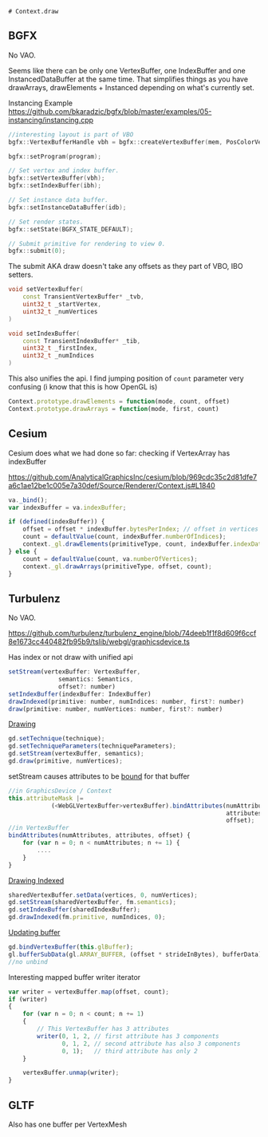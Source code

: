     # Context.draw

## BGFX

No VAO.

Seems like there can be only one VertexBuffer, one IndexBuffer and one InstancedDataBuffer at the same time. That simplifies things as you have drawArrays, drawElements + Instanced depending on what's currently set.

Instancing Example
https://github.com/bkaradzic/bgfx/blob/master/examples/05-instancing/instancing.cpp

```c++
//interesting layout is part of VBO
bgfx::VertexBufferHandle vbh = bgfx::createVertexBuffer(mem, PosColorVertex::ms_decl);

bgfx::setProgram(program);

// Set vertex and index buffer.
bgfx::setVertexBuffer(vbh);
bgfx::setIndexBuffer(ibh);

// Set instance data buffer.
bgfx::setInstanceDataBuffer(idb);

// Set render states.
bgfx::setState(BGFX_STATE_DEFAULT);

// Submit primitive for rendering to view 0.
bgfx::submit(0);
```

The submit AKA draw doesn't take any offsets as they part of VBO, IBO setters.

```c++
void setVertexBuffer(
    const TransientVertexBuffer* _tvb,
    uint32_t _startVertex,
    uint32_t _numVertices
)

void setIndexBuffer(
    const TransientIndexBuffer* _tib,
    uint32_t _firstIndex,
    uint32_t _numIndices
)
```

This also unifies the api. I find jumping position of `count` parameter very confusing (i know that this is how OpenGL is)

```javascript
Context.prototype.drawElements = function(mode, count, offset)
Context.prototype.drawArrays = function(mode, first, count)
```

## Cesium

Cesium does what we had done so far: checking if VertexArray has indexBuffer

https://github.com/AnalyticalGraphicsInc/cesium/blob/969cdc35c2d81dfe7a6c1ae12be1c005e7a30def/Source/Renderer/Context.js#L1840
```javascript
va._bind();
var indexBuffer = va.indexBuffer;

if (defined(indexBuffer)) {
    offset = offset * indexBuffer.bytesPerIndex; // offset in vertices to offset in bytes
    count = defaultValue(count, indexBuffer.numberOfIndices);
    context._gl.drawElements(primitiveType, count, indexBuffer.indexDatatype, offset);
} else {
    count = defaultValue(count, va.numberOfVertices);
    context._gl.drawArrays(primitiveType, offset, count);
}
```

## Turbulenz

No VAO.

https://github.com/turbulenz/turbulenz_engine/blob/74deeb1f1f8d609f6ccf8e1673cc440482fb95b9/tslib/webgl/graphicsdevice.ts

Has index or not draw with unified api

```javascript
setStream(vertexBuffer: VertexBuffer,
              semantics: Semantics,
              offset?: number)
setIndexBuffer(indexBuffer: IndexBuffer)
drawIndexed(primitive: number, numIndices: number, first?: number)
draw(primitive: number, numVertices: number, first?: number)
```

[Drawing](https://github.com/turbulenz/turbulenz_engine/blob/74deeb1f1f8d609f6ccf8e1673cc440482fb95b9/tslib/drawprimitives.ts#L257)
```javascript
gd.setTechnique(technique);
gd.setTechniqueParameters(techniqueParameters);
gd.setStream(vertexBuffer, semantics);
gd.draw(primitive, numVertices);
```

setStream causes attributes to be [bound](https://github.com/turbulenz/turbulenz_engine/blob/74deeb1f1f8d609f6ccf8e1673cc440482fb95b9/tslib/webgl/graphicsdevice.ts#L5986) for that buffer
```javascript
//in GraphicsDevice / Context
this.attributeMask |=
            (<WebGLVertexBuffer>vertexBuffer).bindAttributes(numAttributes,
                                                             attributes,
                                                             offset);
//in VertexBuffer
bindAttributes(numAttributes, attributes, offset) {
    for (var n = 0; n < numAttributes; n += 1) {
        ....
    }
}
```

[Drawing Indexed](https://github.com/turbulenz/turbulenz_engine/blob/74deeb1f1f8d609f6ccf8e1673cc440482fb95b9/tslib/fontmanager.ts#L535)
```javascript
sharedVertexBuffer.setData(vertices, 0, numVertices);
gd.setStream(sharedVertexBuffer, fm.semantics);
gd.setIndexBuffer(sharedIndexBuffer);
gd.drawIndexed(fm.primitive, numIndices, 0);
```

[Updating buffer](https://github.com/turbulenz/turbulenz_engine/blob/74deeb1f1f8d609f6ccf8e1673cc440482fb95b9/tslib/webgl/graphicsdevice.ts#L3367)

```javascript
gd.bindVertexBuffer(this.glBuffer);
gl.bufferSubData(gl.ARRAY_BUFFER, (offset * strideInBytes), bufferData);
//no unbind
```

Interesting mapped buffer writer iterator

```javascript
var writer = vertexBuffer.map(offset, count);
if (writer)
{
    for (var n = 0; n < count; n += 1)
    {
        // This VertexBuffer has 3 attributes
        writer(0, 1, 2, // first attribute has 3 components
               0, 1, 2, // second attribute has also 3 components
               0, 1);   // third attribute has only 2
    }

    vertexBuffer.unmap(writer);
}
```

## GLTF

Also has one buffer per VertexMesh
